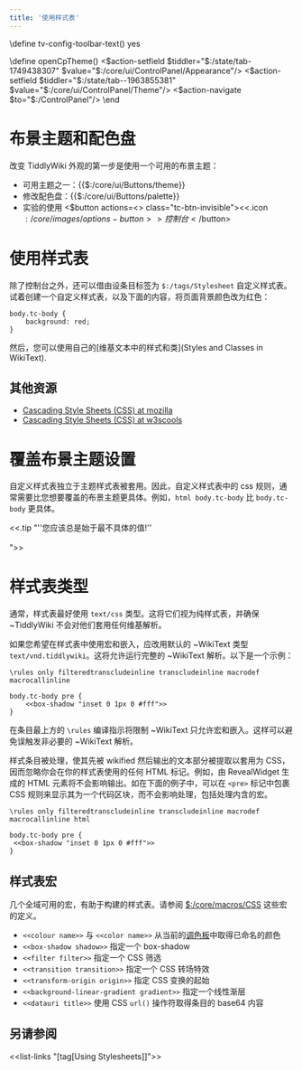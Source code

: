 ```yaml
---
title: '使用样式表'
---
```


\define tv-config-toolbar-text() yes
 
\define openCpTheme()
<$action-setfield $tiddler="$:/state/tab-1749438307" $value="$:/core/ui/ControlPanel/Appearance"/>
<$action-setfield $tiddler="$:/state/tab--1963855381" $value="$:/core/ui/ControlPanel/Theme"/>
<$action-navigate $to="$:/ControlPanel"/>
\end

# 布景主题和配色盘

改变 TiddlyWiki 外观的第一步是使用一个可用的布景主题：

* 可用主题之一：{{$:/core/ui/Buttons/theme}}
* 修改配色盘：{{$:/core/ui/Buttons/palette}}
* 实验的使用 <$button actions=<<openCpTheme>> class="tc-btn-invisible"><<.icon $:/core/images/options-button>>控制台</$button>

# 使用样式表

除了控制台之外，还可以借由设条目标签为 `$:/tags/Stylesheet` 自定义样式表。试着创建一个自定义样式表，以及下面的内容，将页面背景颜色改为红色：

```
body.tc-body {
	background: red;
}
```

然后，您可以使用自己的[维基文本中的样式和类](Styles and Classes in WikiText).

## 其他资源
 
* [Cascading Style Sheets (CSS) at mozilla](https://developer.mozilla.org/en-US/docs/Web/CSS)
* [Cascading Style Sheets (CSS) at w3scools](http://www.w3schools.com/css)

# 覆盖布景主题设置

自定义样式表独立于主题样式表被套用。因此，自定义样式表中的 css 规则，通常需要比您想要覆盖的布景主题更具体。例如，`html body.tc-body` 比 `body.tc-body` 更具体。

<<.tip "''您应该总是始于最不具体的值!''<br><br>">>

# 样式表类型

通常，样式表最好使用 `text/css` 类型。这将它们视为纯样式表，并确保 ~TiddlyWiki 不会对他们套用任何维基解析。

如果您希望在样式表中使用宏和嵌入，应改用默认的 ~WikiText 类型 `text/vnd.tiddlywiki`。这将允许运行完整的 ~WikiText 解析。以下是一个示例：

```
\rules only filteredtranscludeinline transcludeinline macrodef macrocallinline

body.tc-body pre {
	<<box-shadow "inset 0 1px 0 #fff">>
}
```

在条目最上方的 `\rules` 编译指示将限制 ~WikiText 只允许宏和嵌入。这样可以避免误触发非必要的 ~WikiText 解析。

样式条目被处理，使其先被 wikified 然后输出的文本部分被提取以套用为 CSS，因而忽略你会在你的样式表使用的任何 HTML 标记。例如，由 RevealWidget 生成的 HTML 元素将不会影响输出。如在下面的例子中，可以在 `<pre>` 标记中包裹 CSS 规则来显示其为一个代码区块，而不会影响处理，包括处理内含的宏。

```
\rules only filteredtranscludeinline transcludeinline macrodef macrocallinline html

body.tc-body pre {
 <<box-shadow "inset 0 1px 0 #fff">>
}
```

## 样式表宏

几个全域可用的宏，有助于构建的样式表。请参阅 [$:/core/macros/CSS](#%24%3A/core/macros/CSS) 这些宏的定义。

* `<<colour name>>` 与 `<<color name>>` 从当前的[调色板](ColourPalettes)中取得已命名的颜色
* `<<box-shadow shadow>>` 指定一个 box-shadow
* `<<filter filter>>` 指定一个 CSS 筛选
* `<<transition transition>>` 指定一个 CSS 转场特效
* `<<transform-origin origin>>` 指定 CSS 变换的起始
* `<<background-linear-gradient gradient>>` 指定一个线性渐层
* `<<datauri title>>` 使用 CSS `url()` 操作符取得条目的 base64 内容

## 另请参阅

<<list-links "[tag[Using Stylesheets]]">>